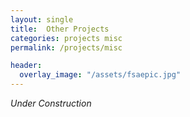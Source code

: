 ```yaml
---
layout: single
title:  Other Projects
categories: projects misc
permalink: /projects/misc

header:
  overlay_image: "/assets/fsaepic.jpg"
---
```


*Under Construction*


